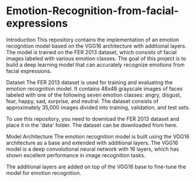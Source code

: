 # Emotion-Recognition-from-facial-expressions
Introduction
This repository contains the implementation of an emotion recognition model based on the VGG16 architecture with additional layers. The model is trained on the FER 2013 dataset, which consists of facial images labeled with various emotion classes. The goal of this project is to build a deep learning model that can accurately recognize emotions from facial expressions.

Dataset
The FER 2013 dataset is used for training and evaluating the emotion recognition model. It contains 48x48 grayscale images of faces labeled with one of the following seven emotion classes: angry, disgust, fear, happy, sad, surprise, and neutral. The dataset consists of approximately 35,000 images divided into training, validation, and test sets.

To use this repository, you need to download the FER 2013 dataset and place it in the 'data' folder. The dataset can be downloaded from here.

Model Architecture
The emotion recognition model is built using the VGG16 architecture as a base and extended with additional layers. The VGG16 model is a deep convolutional neural network with 16 layers, which has shown excellent performance in image recognition tasks.

The additional layers are added on top of the VGG16 base to fine-tune the model for emotion recognition. 
